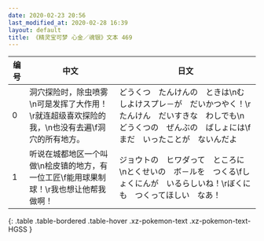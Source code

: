 ```yaml
---
date: 2020-02-23 20:56
last_modified_at: 2020-02-28 16:39
layout: default
title: 《精灵宝可梦 心金／魂银》文本 469
---
```

| 编号 | 中文 | 日文 |
| ---- | ---- | ---- |
| 0 | 洞穴探险时，除虫喷雾\n可是发挥了大作用！\r就连超级喜欢探险的我，\n也没有去遍\f洞穴的所有地方。 | どうくつ　たんけんの　ときは\nむしよけスプレ－が　だいかつやく！\rたんけん　だいすきな　わしでも\nどうくつの　ぜんぶの　ばしょには\fまだ　いったことが　ないんだよ |
| 1 | 听说在城都地区一个叫做\n桧皮镇的地方，有一位工匠\f能用球果制球！\r我也想让他帮我做啊！ | ジョウトの　ヒワダって　ところに\nとくせいの　ボ－ルを　つくる\fしょくにんが　いるらしいね！\rぼくにも　つくってほしい　なあ！ |
{: .table .table-bordered .table-hover .xz-pokemon-text .xz-pokemon-text-HGSS }